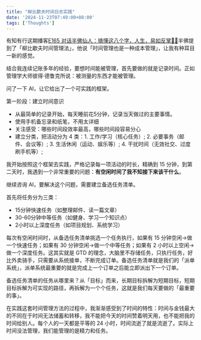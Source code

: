 ```yaml
---
title: "柳比歇夫时间日志实践"
date: '2024-11-23T07:49:00+08:00'
tags: ['Thoughts']
---
```


有知有行这期播客[E165 对话半佛仙人：搞懂这八个字，人生，易如反掌🤚🏻](https://youzhiyouxing.cn/n/materials/1814)半佛提到了「柳比歇夫时间管理法」，他说「时间管理也是一种成本管理」，让我有种耳目一新的感觉。

结合我连续记账多年的经验，要想时间能被管理，首先要做的就是记录时间。正如管理学大师彼得·德鲁克所说：被测量的东西才能被管理。

问了一下 AI，让它给出了一个可实践的框架。

第一阶段：建立时间意识

- 从最简单的记录开始，每天睡前花5分钟，记录当天做过的主要事情。
- 使用手机备忘录和纸笔，不用太详细
- 关注感受：哪些时间段效率最高，哪些时间段容易分心
- 建立分类，把活动分为 4 类：1. 工作/学习（核心任务）; 2. 必要事务（邮件、会议等）; 3. 生活休闲（运动、娱乐等）; 4. 干扰时间（无效社交、过度刷手机等）;

我开始按照这个框架去实践，严格记录每一项活动的时长，精确到 15 分钟，到第二天时，我遇到一个非常重要的问题：**有空闲时间了我不知接下来该干什么**。

继续咨询 AI，要解决这个问题，需要建立备选任务清单。

首先将任务分为三类：
- 15分钟快速任务（如整理邮件、读一篇文章）
- 30-60分钟中等任务（如健身、学习一个知识点）
- 2小时以上深度任务（如项目规划、系统学习）

每次有空闲时间时，从备选任务清单挑选一个任务执行，如果有 15 分钟空闲->做一个快速任务；如果有 30 分钟空闲->做一个中等任务；如果有 2 小时以上空闲->做一个深度任务。这其实就是 GTD 的理念，大脑里不存储任务，只执行任务，好比外卖骑手，只需要从系统接单，不断完成订单。备选任务清单就是我们的「派单系统」，派单系统最重要的就是完成上一个订单之后能立即派出下一个订单。

备选任务清单的任务从哪里来？从「目标」而来，长期目标拆解为短期目标，短期目标拆解为可实现的路径，再拆解为一个个任务，这就是我们每天要做的「最重要的事」。

在实践这套时间管理方法的过程中，我渐渐感受到了时间的特性：时间与金钱最大的不同在于时间无法储蓄和转移，我不能把今天的时间赞着明天用，也不能把我的时间给别人。每个人的一天都是平等的 24 小时，时间流逝了就是流逝了。实际上时间没法管理，我们能管理的是精力和任务。

